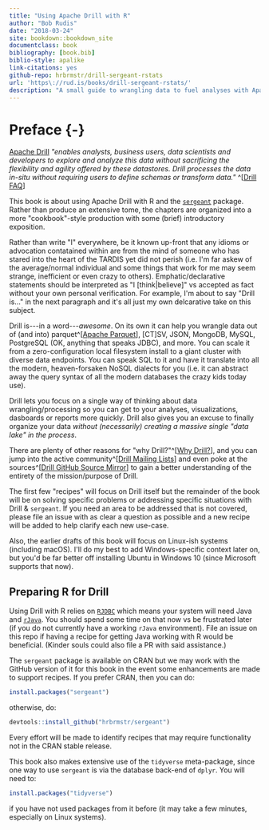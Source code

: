 ```yaml
--- 
title: "Using Apache Drill with R"
author: "Bob Rudis"
date: "2018-03-24"
site: bookdown::bookdown_site
documentclass: book
bibliography: [book.bib]
biblio-style: apalike
link-citations: yes
github-repo: hrbrmstr/drill-sergeant-rstats
url: 'https\://rud.is/books/drill-sergeant-rstats/'
description: "A small guide to wrangling data to fuel analyses with Apache Drill and R"
---
```


# Preface {-}

[Apache Drill](https://drill.apache.org/) _"enables analysts, business users, data scientists and developers to explore and analyze this data without sacrificing the flexibility and agility offered by these datastores. Drill processes the data in-situ without requiring users to define schemas or transform data."_ ^[[Drill FAQ](https://drill.apache.org/faq/)]

This book is about using Apache Drill with R and the [`sergeant`](https://github.com/hrbrmstr/sergeant) package. Rather than produce an extensive tome, the chapters are organized into a more "cookbook"-style production with some (brief) introductory exposition.

Rather than write "I" everywhere, be it known up-front that any idioms or advocation contatained within are from the mind of someone who has stared into the heart of the TARDIS yet did not perish (i.e. I'm far askew of the average/normal individual and some things that work for me may seem strange, inefficient or even crazy to others). Emphatic/declarative statements should be interpreted as "I [think|believe]" vs accepted as fact without your own personal verification. For example, I'm about to say "Drill is&hellip;" in the next paragraph and it's all just my own delcarative take on this subject.

Drill is---in a word---_awesome_. On its own it can help you wrangle data out of (and into) parquet^[[Apache Parquet](https://parquet.apache.org/)], [CT]SV, JSON, MongoDB, MySQL, PostgreSQL (OK, anything that speaks JDBC), and more. You can scale it from a zero-configuration local filesystem install to a giant cluster with diverse data endpoints. You can speak SQL to it and have it translate into all the modern, heaven-forsaken NoSQL dialects for you (i.e. it can abstract away the query syntax of all the modern databases the crazy kids today use).

Drill lets you focus on a single way of thinking about data wrangling/processing so you can get to your analyses, visualizations, dasboards or reports more quickly. Drill also gives you an excuse to finally organize your data _without (necessarily) creating a massive single "data lake" in the process_. 

There are plenty of other reasons for "why Drill?"^[[Why Drill?](https://drill.apache.org/docs/why-drill/)], and you can jump into the active community^[[Drill Mailing Lists](https://drill.apache.org/mailinglists/)]  and even poke at the sources^[[Drill GitHub Source Mirror](https://github.com/apache/drill)] to gain a better understanding of the entirety of the mission/purpose of Drill.

The first few "recipes" will focus on Drill itself but the remainder of the book will be on solving specific problems or addressing specific situations with Drill & `sergeant`. If you need an area to be addressed that is not covered, please file an issue with as clear a question as possible and a new recipe will be added to help clarify each new use-case.

Also, the earlier drafts of this book will focus on Linux-ish systems (including macOS). I'll do my best to add Windows-specific context later on, but you'd be far better off installing Ubuntu in Windows 10 (since Microsoft supports that now).

## Preparing R for Drill

Using Drill with R relies on [`RJDBC`](https://www.rforge.net/RJDBC/) which means your system will need Java and [`rJava`](https://CRAN.R-project.org/package=rJava). You should spend some time on that now vs be frustrated later (if you do not currently have a working `rJava` environment). File an issue on this repo if having a recipe for getting Java working with R would be beneficial. (Kinder souls could also file a PR with said assistance.)

The `sergeant` package is available on CRAN but we may work with the GitHub version of it for this book in the event some enhancements are made to support recipes. If you prefer CRAN, then you can do:


```r
install.packages("sergeant")
```

otherwise, do:


```r
devtools::install_github("hrbrmstr/sergeant")
```

Every effort will be made to identify recipes that may require functionality not in the CRAN stable release.

This book also makes extensive use of the `tidyverse` meta-package, since one way to use `sergeant` is via the database back-end of `dplyr`. You will need to:


```r
install.packages("tidyverse")
```

if you have not used packages from it before (it may take a few minutes, especially on Linux systems).
